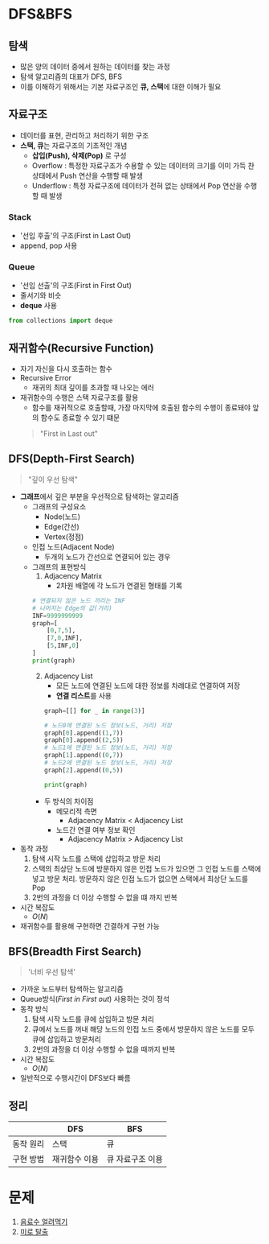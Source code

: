 # DFS&BFS

## 탐색
- 많은 양의 데이터 중에서 원하는 데이터를  찾는 과정
- 탐색 알고리즘의 대표가 DFS, BFS
- 이를 이해하기 위해서는 기본 자료구조인 **큐, 스택**에 대한 이해가 필요

## 자료구조
- 데이터를 표현, 관리하고 처리하기 위한 구조
- **스택, 큐**는 자료구조의 기초적인 개념
    - **삽입(Push), 삭제(Pop)** 로 구성
    - Overflow : 특정한 자료구조가 수용할 수 있는 데이터의 크기를 이미 가득 찬 상태에서 Push 연산을 수행할 때 발생
    - Underflow : 특정 자료구조에 데이터가 전혀 없는 상태에서 Pop 연산을 수행할 때 발생
### Stack
- '선입 후출'의 구조(First in Last Out)
- append, pop 사용
### Queue
- '선입 선출'의 구조(First in First Out)
- 줄서기와 비슷
- **deque** 사용
```python
from collections import deque
```
## 재귀함수(Recursive Function)
- 자기 자신을 다시 호출하는 함수
- Recursive Error
    - 재귀의 최대 깊이를 초과할 때 나오는 에러
- 재귀함수의 수행은 스택 자료구조를 활용
    - 함수를 재귀적으로 호출할때, 가장 마지막에 호출된 함수의 수행이 종료돼야 앞의 함수도 종료할 수 있기 떄문
    > "First in Last out"

## DFS(Depth-First Search)
> "깊이 우선 탐색"
- **그래프**에서 깊은 부분을 우선적으로 탐색하는 알고리즘
    - 그래프의 구성요소
        - Node(노드)
        - Edge(간선)
        - Vertex(정점)
    - 인접 노드(Adjacent Node)
        - 두개의 노드가 간선으로 연결되어 있는 경우
    - 그래프의 표현방식
        1. Adjacency Matrix
            - 2차원 배열에 각 노드가 연결된 형태를 기록
        ```python
        # 연결되지 않은 노드 끼리는 INF
        # 나머지는 Edge의 값(거리)
        INF=9999999999
        graph=[
            [0,7,5],
            [7,0,INF],
            [5,INF,0]
        ]
        print(graph)
        ```
        2. Adjacency List
            - 모든 노드에 연결된 노드에 대한 정보를 차례대로 연결하여 저장
            - **연결 리스트**를 사용
            ```python
            graph=[[] for _ in range(3)]

            # 노드0에 연결된 노드 정보(노드, 거리) 저장
            graph[0].append((1,7))
            graph[0].append((2,5))
            # 노드1에 연결된 노드 정보(노드, 거리) 저장
            graph[1].append((0,7))
            # 노드2에 연결된 노드 정보(노드, 거리) 저장
            graph[2].append((0,5))

            print(graph)
            ```
        - 두 방식의 차이점
            - 메모리적 측면
                - Adjacency Matrix < Adjacency List
            - 노드간 연결 여부 정보 확인
                - Adjacency Matrix > Adjacency List
- 동작 과정
    1. 탐색 시작 노드를 스택에 삽입하고 방문 처리
    2. 스택의 최상단 노드에 방문하지 않은 인접 노드가 있으면 그 인접 노드를 스택에 넣고 방문 처리. 방문하지 않은 인접 노드가 없으면 스택에서 최상단 노드를 Pop
    3. 2번의 과정을 더 이상 수행할 수 없을 떄 까지 반복
- 시간 복잡도
    - $O(N)$
- 재귀함수를 활용해 구현하면 간결하게 구현 가능

## BFS(Breadth First Search)
> '너비 우선 탐색'
- 가까운 노드부터 탐색하는 알고리즘
- Queue방식(*First in First out*) 사용하는 것이 정석
- 동작 방식
    1. 탐색 시작 노드를 큐에 삽입하고 방문 처리
    2. 큐에서 노드를 꺼내 해당 노드의 인접 노드 중에서 방문하지 않은 노드를 모두 큐에 삽입하고 방문처리
    3. 2번의 과정을 더 이상 수행할 수 없을 때까지 반복
- 시간 복잡도
    - $O(N)$
- 일반적으로 수행시간이 DFS보다 빠름

## 정리
| |DFS|BFS|
|---|---|---|
|동작 원리|스택|큐|
|구현 방법|재귀함수 이용|큐 자료구조 이용|

# 문제
1. [음료수 얼려먹기](https://github.com/NIckmin96/this_is_coding_test/blob/main/DFS_BFS/_1.py)
2. [미로 탈출](https://github.com/NIckmin96/this_is_coding_test/blob/main/DFS_BFS/_2.py)
